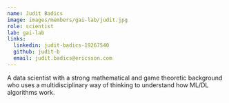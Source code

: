```yaml
---
name: Judit Badics
image: images/members/gai-lab/judit.jpg
role: scientist
lab: gai-lab
links:
  linkedin: judit-badics-19267540
  github: judit-b
  email: judit.badics@ericsson.com
---
```


A data scientist with a strong mathematical and game theoretic background who uses a multidisciplinary way of thinking to understand how ML/DL algorithms work.
